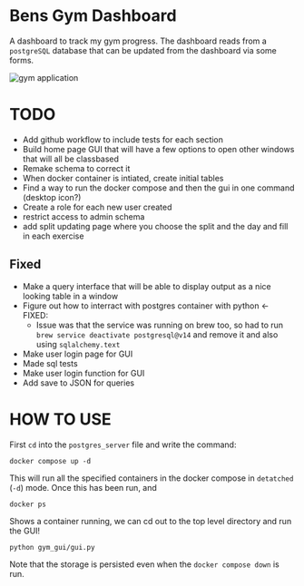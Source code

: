 # Bens Gym Dashboard

A dashboard to track my gym progress. The dashboard reads from a `postgreSQL` database that can be updated from the dashboard via some forms.

![gym application](https://user-images.githubusercontent.com/90726430/223159668-df36c78a-0ffe-43d1-8fd0-51809f12d836.png)


# TODO

- Add github workflow to include tests for each section
- Build home page GUI that will have a few options to open other windows that will all be classbased
- Remake schema to correct it 
- When docker container is intiated, create initial tables
- Find a way to run the docker compose and then the gui in one command (desktop icon?)
- Create a role for each new user created
- restrict access to admin schema
- add split updating page where you choose the split and the day and fill in each exercise

## Fixed

- Make a query interface that will be able to display output as a nice looking table in a window
- Figure out how to interract with postgres container with python <- FIXED:
  - Issue was that the service was running on brew too, so had to run `brew service deactivate postgresql@v14` and remove it and also using `sqlalchemy.text`
- Make user login page for GUI
- Made sql tests
- Make user login function for GUI
- Add save to JSON for queries

# HOW TO USE

First `cd` into the `postgres_server` file and write the command:

```shell
docker compose up -d
```

This will run all the specified containers in the docker compose in `detatched` (`-d`) mode. Once this has been run, and 

```shell
docker ps
```

Shows a container running, we can cd out to the top level directory and run the GUI!

```shell
python gym_gui/gui.py
```

Note that the storage is persisted even when the `docker compose down` is run.
